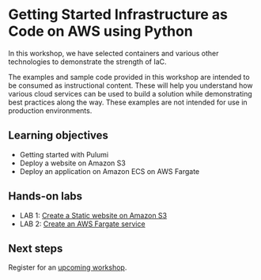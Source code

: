 # Getting Started Infrastructure as Code on AWS using Python

In this workshop, we have selected containers and various other technologies to demonstrate the strength of IaC.

The examples and sample code provided in this workshop are intended to be consumed as instructional content. These will help you understand how various cloud services can be used to build a solution while demonstrating best practices along the way. These examples are not intended for use in production environments.

## Learning objectives

- Getting started with Pulumi
- Deploy a website on Amazon S3
- Deploy an application on Amazon ECS on AWS Fargate

## Hands-on labs

- LAB 1: [Create a Static website on Amazon S3](./lab01/README.md)
- LAB 2: [Create an AWS Fargate service](./lab02/README.md)

## Next steps

Register for an [upcoming workshop](https://www.pulumi.com/resources/).

